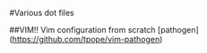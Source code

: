 
#Various dot files

##VIM!!
Vim configuration from  scratch 
[pathogen] (https://github.com/tpope/vim-pathogen)




